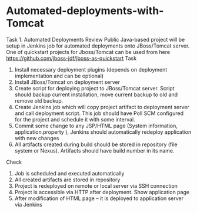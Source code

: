 # Automated-deployments-with-Tomcat

Task 1. Automated Deployments
Review
Public Java-based project will be setup in Jenkins job for automated deployments onto JBoss/Tomcat server. One of quickstart projects for Jboss/Tomcat can be used from here https://github.com/jboss-jdf/jboss-as-quickstart
Task
1.	Install necessary deployment plugins (depends on deployment implementation and can be optional)
2.	Install JBoss/Tomcat on deployment server
3.	Create script for deploying project to JBoss/Tomcat server. Script should backup current installation, move current backup to old and remove old backup.
4.	Create Jenkins job which will copy project artifact to deployment server and call deployment script. This job should have Poll SCM configured for the project and schedule it with some interval. 
5.	Commit some change to any JSP/HTML page (System information, application.property ), Jenkins should automatically redeploy application with new changes
6.	All artifacts created during build should be stored in repository (file system or Nexus). Artifacts should have build number in its name.

Check
1.	Job is scheduled and executed automatically
2.	All created artifacts are stored in repository
3.	Project is redeployed on remote or local server via SSH connection
4.	Project is accessible via HTTP after deployment. Show application page
5.	After modification of HTML page – it is deployed to application server via Jenkins
